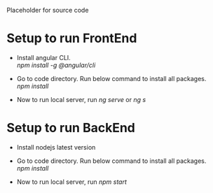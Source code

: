 Placeholder for source code

# Setup to run FrontEnd

- Install angular CLI. 
  \
  *npm install -g @angular/cli*

- Go to code directory. Run below command to install all packages.
  \
  *npm install*

- Now to run local server, run *ng serve* or *ng s*


# Setup to run BackEnd

- Install nodejs latest version
 
- Go to code directory. Run below command to install all packages.
  \
  *npm install*

- Now to run local server, run *npm start*
